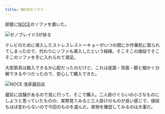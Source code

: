 ```yaml
---
title: NOCEのソファ
---
```

部屋に[NOCE](https://www.noce.co.jp/)のソファを置いた。

![](https://lh5.googleusercontent.com/S_x95MVTsVSe8IyKVLmYnYiqowj0q2ZlyjIETq66vws7hmNUSSPXJt9fr7-qXMADgEw7mqco76ysaYaYO6XUre5guIT9ED03ps-4gXGaywi9LbC5GVh_FFOuj6mujfFUrzaIfO_IVXqr7kEGJR1g4RTSZVsQZT2DtkjOVfWjOEEzdX3wSFPyAVtfsw "ゼノブレイド3が捗る")

テレビのために導入したストレスレストーキョーがいつの間にか作業机に取られてしまったので、代わりにソファも導入したという経緯。そこそこの値段でそこそこのソファを手に入れられて満足。

大型家具は搬入できるか心配だったのだけど、これは座面・背面・脚と細かく分解できるやつだったので、安心して購入できた。

![](https://lh3.googleusercontent.com/X7IzO8pMWaoGQa5sZbz_r_coQwnXZO6CJGbCoIxTxrfFnLzSOO_ipjvTSb0VPULSmJdCcCsoGZyxFXs7P5K47EnicpnbWkqjo9NWXJyDQdHGbDawVq457HwjReIilVyK36cm6TKfvqwrbXShzSR3X1jjGj5XZIb28sw6bU7HhTGgIdQHNbDSoQZeyA "NOCE 浅草蔵前店")

蔵前に店舗があるので見に行って、そこで購入。二人掛けぐらいの小さなものにしようと思っていたものの、実際見てみると三人掛けのものが良い感じで、値段もほぼ変わらないので今回のものを選んだ。実物を確認してみるのは大事だ。
